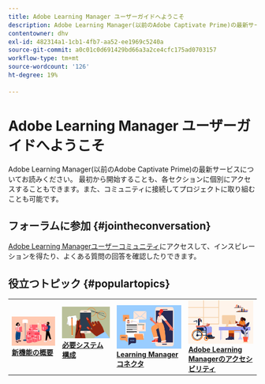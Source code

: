```yaml
---
title: Adobe Learning Manager ユーザーガイドへようこそ
description: Adobe Learning Manager(以前のAdobe Captivate Prime)の最新サービスについて説明します。 最初から開始することも、各セクションに個別にアクセスすることもできます。また、コミュニティに接続してプロジェクトに取り組むことも可能です。
contentowner: dhv
exl-id: 482314a1-1cb1-4fb7-aa52-ee1969c5240a
source-git-commit: a0c01c0d691429bd66a3a2ce4cfc175ad0703157
workflow-type: tm+mt
source-wordcount: '126'
ht-degree: 19%

---
```


# Adobe Learning Manager ユーザーガイドへようこそ

Adobe Learning Manager(以前のAdobe Captivate Prime)の最新サービスについてお読みください。 最初から開始することも、各セクションに個別にアクセスすることもできます。また、コミュニティに接続してプロジェクトに取り組むことも可能です。

## フォーラムに参加 {#jointheconversation}

[Adobe Learning Managerユーザーコミュニティ](https://community.adobe.com/t5/adobe-learning-manager/ct-p/ct-captivate-prime?page=1&amp;sort=latest_replies&amp;lang=all&amp;tabid=all)にアクセスして、インスピレーションを得たり、よくある質問の回答を確認したりできます。

## 役立つトピック {#populartopics}

<table style="table-layout:fixed">
 <tbody>
  <tr>
   <td>
    <a href="whats-new.md">
    <img alt="新機能" src="assets/prime-new.jpeg">
    </a>
    <div>
    <a href="whats-new.md"><strong>新機能の概要</strong></a>
    </div>
   </td>
   <td>
    <a href="system-requirements.md">
    <img alt="必要システム構成" src="assets/prime-reqs.jpeg">
    </a>
    <a href="whats-new.md"><strong>必要システム構成</strong></a>
    </p>
   </td>
   <td>
    <a href="integration-admin/feature-summary/connectors.md">
    <img alt="ADFS" src="assets/prime-connector.jpeg">
    </a>
    <div>
    <a href="integration-admin/feature-summary/connectors.md"><strong>Learning Managerコネクタ</strong></a>
    </div>
   </td>
   <td>
    <a href="accessibility-learning-manager.md">
    <img alt="accessibility" src="assets/prime-accessibility.jpeg">
    </a>
    <div>
    <a href="accessibility-learning-manager.md"><strong>Adobe Learning Managerのアクセシビリティ</strong></a>
    </div>
   </td>
  </tr>
 </tbody>
</table>
